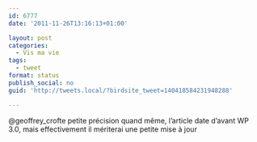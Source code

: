 ```yaml
---
id: 6777
date: '2011-11-26T13:16:13+01:00'

layout: post
categories:
  - Vis ma vie
tags:
  - tweet
format: status
publish_social: no
guid: 'http://tweets.local/?birdsite_tweet=140418584231948288'

---
```


@geoffrey\_crofte petite précision quand même, l’article date d’avant WP 3.0, mais effectivement il mériterai une petite mise à jour